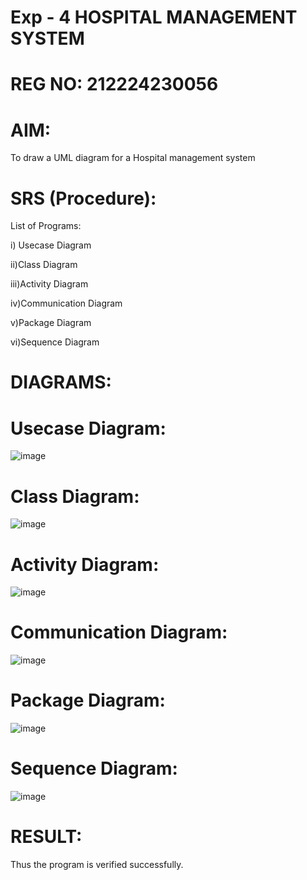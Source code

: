 # Exp - 4 HOSPITAL MANAGEMENT SYSTEM
# REG NO: 212224230056
# AIM:
To draw a UML diagram for a Hospital management system
# SRS (Procedure):
List of Programs:

i) Usecase Diagram

ii)Class Diagram

iii)Activity Diagram

iv)Communication Diagram

v)Package Diagram

vi)Sequence Diagram

# DIAGRAMS:
# Usecase Diagram:

![image](https://github.com/user-attachments/assets/f78b08c7-142e-4ca4-9ef2-c38a12f9f3fc)


# Class Diagram:


![image](https://github.com/user-attachments/assets/60bdbb4e-ce63-407c-8d77-7d43923961e4)


# Activity Diagram:

![image](https://github.com/user-attachments/assets/3acffb3b-0ba6-4f45-90db-1e858cfdd5da)



# Communication Diagram:


![image](https://github.com/user-attachments/assets/22d20b28-4d9c-4363-9195-77040047ae2f)


# Package Diagram:

![image](https://github.com/user-attachments/assets/e557e080-db8f-4662-bb9e-3baa475f054b)



# Sequence Diagram:

![image](https://github.com/user-attachments/assets/36fbc55a-6961-4a27-b862-f0194fa45626)





# RESULT:
Thus the program is verified successfully.
